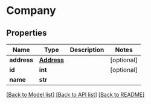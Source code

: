 # Company

## Properties
Name | Type | Description | Notes
------------ | ------------- | ------------- | -------------
**address** | [**Address**](Address.md) |  | [optional] 
**id** | **int** |  | [optional] 
**name** | **str** |  | 

[[Back to Model list]](../README.md#documentation-for-models) [[Back to API list]](../README.md#documentation-for-api-endpoints) [[Back to README]](../README.md)


